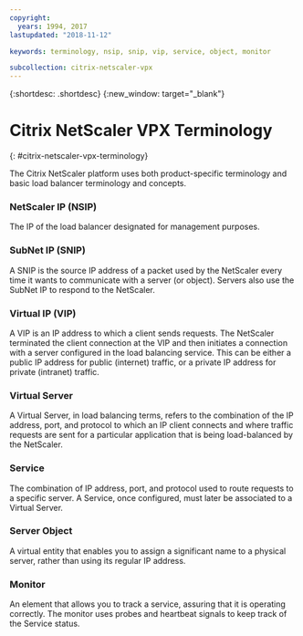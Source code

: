 ```yaml
---
copyright:
  years: 1994, 2017
lastupdated: "2018-11-12"

keywords: terminology, nsip, snip, vip, service, object, monitor

subcollection: citrix-netscaler-vpx
---
```


{:shortdesc: .shortdesc}
{:new_window: target="_blank"}

# Citrix NetScaler VPX Terminology
{: #citrix-netscaler-vpx-terminology}

The Citrix NetScaler platform uses both product-specific terminology and basic load balancer terminology and concepts.

### NetScaler IP (NSIP)

The IP of the load balancer designated for management purposes.

### SubNet IP (SNIP)

A SNIP is the source IP address of a packet used by the NetScaler every time it wants to communicate with a server (or object). Servers also use the SubNet IP to respond to the NetScaler.

### Virtual IP (VIP)

A VIP is an IP address to which a client sends requests. The NetScaler terminated the client connection at the VIP and then initiates a connection with a server configured in the load balancing service.  This can be either a public IP address for public (internet) traffic, or a private IP address for private (intranet) traffic.

### Virtual Server

A Virtual Server, in load balancing terms, refers to the combination of the IP address, port, and protocol to which an IP client connects and where traffic requests are sent for a particular application that is being load-balanced by the NetScaler.

### Service

The combination of IP address, port, and protocol used to route requests to a specific server. A Service, once configured, must later be associated to a Virtual Server.

### Server Object

A virtual entity that enables you to assign a significant name to a physical server, rather than using its regular IP address.

### Monitor

An element that allows you to track a service, assuring that it is operating correctly. The monitor uses probes and heartbeat signals to keep track of the Service status.
